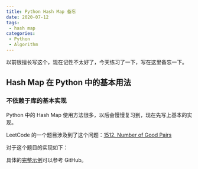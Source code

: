 ```yaml
---
title: Python Hash Map 备忘
date: 2020-07-12
tags:
 - hash map
categories:
 - Python
 - Algorithm
---
```


以前很擅长写这个，现在记性不太好了，今天练习了一下，写在这里备忘一下。

## Hash Map 在 Python 中的基本用法


### 不依赖于库的基本实现

Python 中的 Hash Map 使用方法很多，以后会慢慢复习到，现在先写上基本的实现。

LeetCode 的一个题目涉及到了这个问题：[1512. Number of Good Pairs](https://leetcode.com/problems/number-of-good-pairs/)

对于这个题目的实现如下：

<RecoDemo :collapse="true">
<template slot="code-python">
  <<< @/docs/.vuepress/code/algorithm/hash_map_1.py
</template>
</RecoDemo>

具体的[完整示例](https://github.com/chenweigao/_code/blob/master/LeetCode/LC1512_Number_of_good_pairs.py)可以参考 GitHub。
